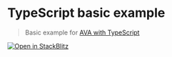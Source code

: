 # TypeScript basic example

> Basic example for [AVA with TypeScript](https://github.com/avajs/ava/blob/main/docs/recipes/typescript.md)

[![Open in StackBlitz](https://developer.stackblitz.com/img/open_in_stackblitz.svg)](https://stackblitz.com/github/avajs/ava/tree/main/examples/typescript-basic?file=source%2Ftest.ts&terminal=test&view=editor)
